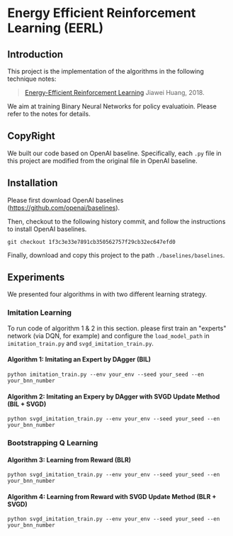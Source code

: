 # Energy Efficient Reinforcement Learning (EERL)



## Introduction

This project is the implementation of the algorithms in the following technique notes:

> [Energy-Efficient Reinforcement Learning](https://leonardo-h.github.io/JiaweiHuang/Docs/EERL.pdf)
> Jiawei Huang, 2018.

We aim at training Binary Neural Networks for policy evaluatioin. Please refer to the notes for details.



## CopyRight

We built our code based on OpenAI baseline. Specifically, each `.py` file in this project are modified from the original file in OpenAI baseline.



## Installation

Please first download OpenAI baselines (https://github.com/openai/baselines).

Then, checkout to the following history commit, and follow the instructions to install OpenAI baselines.

```
git checkout 1f3c3e33e7891cb350562757f29cb32ec647efd0
```

Finally, download and copy this project to the path `./baselines/baselines`.



## Experiments

We presented four algorithms in with two different learning strategy.

### Imitation Learning

To run code of algorithm 1 & 2 in this section. please first train an "experts" network (via DQN, for example) and configure the `load_model_path` in `imitation_train.py` and `svgd_imitation_train.py`.

#### Algorithm 1: Imitating an Expert by DAgger (BIL)

```shell
python imitation_train.py --env your_env --seed your_seed --en your_bnn_number
```



#### Algorithm 2: Imitating an Expery by DAgger with SVGD Update Method (BIL + SVGD)

```shell
python svgd_imitation_train.py --env your_env --seed your_seed --en your_bnn_number
```





### Bootstrapping Q Learning

#### Algorithm 3: Learning from Reward (BLR)

```shell
python svgd_imitation_train.py --env your_env --seed your_seed --en your_bnn_number
```



#### Algorithm 4: Learning from Reward with SVGD Update Method (BLR + SVGD)

```shell
python svgd_imitation_train.py --env your_env --seed your_seed --en your_bnn_number
```





